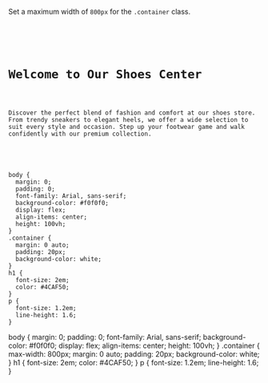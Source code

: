 Set a maximum width of `800px` for the `.container` class.

<codeblock language="css" type="exercise" testMode="fixedInput">
<code>
<panel language="html">
<div class="container">
  <h1>Welcome to Our Shoes Center</h1>
  <p>Discover the perfect blend of fashion and comfort at our shoes store. From trendy sneakers to elegant heels, we offer a wide selection to suit every style and occasion. Step up your footwear game and walk confidently with our premium collection.</p>
</div>
</panel>
<panel language="css">
body {
  margin: 0;
  padding: 0;
  font-family: Arial, sans-serif;
  background-color: #f0f0f0;
  display: flex;
  align-items: center;
  height: 100vh;
}
.container {
  margin: 0 auto;
  padding: 20px;
  background-color: white;
}
h1 {
  font-size: 2em;
  color: #4CAF50;
}
p {
  font-size: 1.2em;
  line-height: 1.6;
}
</panel>
</code>

<solution>
body {
  margin: 0;
  padding: 0;
  font-family: Arial, sans-serif;
  background-color: #f0f0f0;
  display: flex;
  align-items: center;
  height: 100vh;
}
.container {
  max-width: 800px;
  margin: 0 auto;
  padding: 20px;
  background-color: white;
}
h1 {
  font-size: 2em;
  color: #4CAF50;
}
p {
  font-size: 1.2em;
  line-height: 1.6;
}
</solution>
</codeblock>
